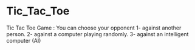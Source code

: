 # Tic_Tac_Toe
Tic Tac Toe Game : You can choose your opponent    1- against another person.        2- against a computer playing randomly.         3- against an intelligent computer (AI)
